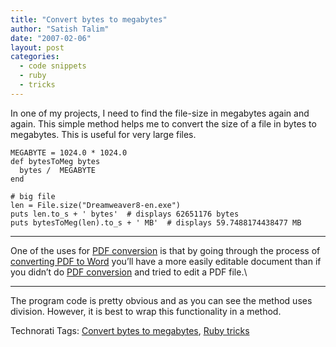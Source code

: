 ```yaml
---
title: "Convert bytes to megabytes"
author: "Satish Talim"
date: "2007-02-06"
layout: post
categories:
  - code snippets
  - ruby
  - tricks
---
```

In one of my projects, I need to find the file-size in megabytes again
and again. This simple method helps me to convert the size of a file in
bytes to megabytes. This is useful for very large files.

    MEGABYTE = 1024.0 * 1024.0
    def bytesToMeg bytes
      bytes /  MEGABYTE
    end

    # big file
    len = File.size("Dreamweaver8-en.exe")
    puts len.to_s + ' bytes'  # displays 62651176 bytes
    puts bytesToMeg(len).to_s + ' MB'  # displays 59.7488174438477 MB

* * * * *

One of the uses for [PDF conversion](http://www.investintech.com/) is
that by going through the process of [converting PDF to
Word](http://www.oardc.ohio-state.edu/library/word_to_pdf.html) you’ll
have a more easily editable document than if you didn’t do [PDF
conversion](http://www.investintech.com/prod_a2d.htm) and tried to edit
a PDF file.\

* * * * *

The program code is pretty obvious and as you can see the method uses
division. However, it is best to wrap this functionality in a method.

Technorati Tags: [Convert bytes to
megabytes](http://technorati.com/tag/Convert+bytes+to+megabytes), [Ruby
tricks](http://technorati.com/tag/Ruby+tricks)
